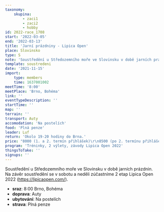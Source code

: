 ```yaml
---
taxonomy:
    skupina:
        - zaci1
        - zaci2
        - hobby
id: 2022-race_1708
start: '2022-03-05'
end: '2022-03-13'
title: 'Jarní prázdniny - Lipica Open'
place: Slovinsko
type: S
note: 'Soustředění u Středozemního moře ve Slovinsku v době jarních prázdnin. Na závěr soustředění se v sobotu a neděli zúčastníme 2 etap Lipica Open 2022 (https://lipicaopen.com/).'
template: soustredeni
date: '2021-11-15'
import:
    type: members
    time: 1637001002
meetTime: '8:00'
meetPlace: 'Brno, Bohéma'
link: ''
eventTypeDescription: ''
startTime: ''
map: ''
terrain: ''
transport: Auty
accomodation: 'Na postelích'
food: 'Plná penze'
leader: Luf
return: 'Okolo 19-20 hodiny do Brna.'
price: "8000 (1. a 2. termín přihlášek)\r\n8500 (po 2. termínu přihlášek)"
program: 'Tréninky, 2 výlety, závody Lipica Open 2022'
thingsToTake: ''
signups: ''
---
```


Soustředění u Středozemního moře ve Slovinsku v době jarních prázdnin. Na závěr soustředění se v sobotu a neděli zúčastníme 2 etap Lipica Open 2022 (https://lipicaopen.com/).
* **sraz**: 8:00 Brno, Bohéma
* **doprava**: Auty
* **ubytování**: Na postelích
* **strava**: Plná penze
